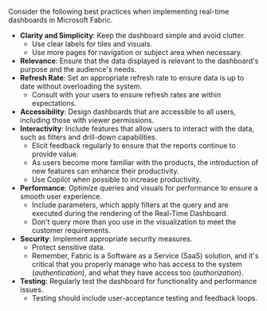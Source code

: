 Consider the following best practices when implementing real-time dashboards in Microsoft Fabric.

- **Clarity and Simplicity**: Keep the dashboard simple and avoid clutter.
    - Use clear labels for tiles and visuals. 
    - Use more pages for navigation or subject area when necessary.
- **Relevance**: Ensure that the data displayed is relevant to the dashboard's purpose and the audience's needs.
- **Refresh Rate**: Set an appropriate refresh rate to ensure data is up to date without overloading the system.
    - Consult with your users to ensure refresh rates are within expectations.
- **Accessibility**: Design dashboards that are accessible to all users, including those with viewer permissions.
- **Interactivity**: Include features that allow users to interact with the data, such as filters and drill-down capabilities.
    - Elicit feedback regularly to ensure that the reports continue to provide value.
    - As users become more familiar with the products, the introduction of new features can enhance their productivity.
    - Use Copilot when possible to increase productivity.
- **Performance**: Optimize queries and visuals for performance to ensure a smooth user experience.
    - Include parameters, which apply filters at the query and are executed during the rendering of the Real-Time Dashboard.
    - Don't query more than you use in the visualization to meet the customer requirements.
- **Security**: Implement appropriate security measures. 
    - Protect sensitive data.
    - Remember, Fabric is a Software as a Service (SaaS) solution, and it's critical that you properly manage who has access to the system (*authentication*), and what they have access too (*authorization*).
- **Testing**: Regularly test the dashboard for functionality and performance issues.
    - Testing should include user-acceptance testing and feedback loops.
